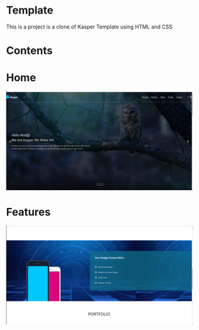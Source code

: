 # Template
This is a project is a clone of Kasper Template using HTML and CSS 
# Contents 
# Home 
![Alt Text](Screenshots/Home.png)
# Features
![Alt Text](Screenshots/Features.png)


